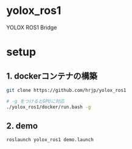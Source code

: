 # yolox_ros1
YOLOX ROS1 Bridge

# setup
## 1. dockerコンテナの構築
```bash
git clone https://github.com/hrjp/yolox_ros1

# -g をつけるとGPUに対応
./yolox_ros1/docker/run.bash -g
```

## 2. demo
```bash
roslaunch yolox_ros1 demo.launch
```

